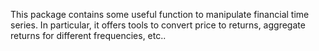 This package contains some useful function to manipulate financial time series. In particular, it offers tools to convert price to returns, aggregate returns for different frequencies, etc..